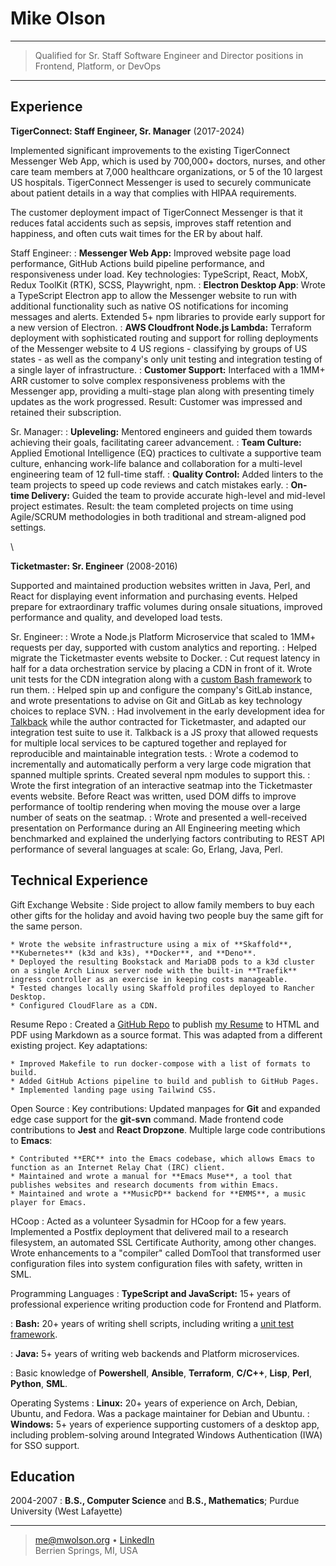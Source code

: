 Mike Olson
==========

----

>  Qualified for Sr. Staff Software Engineer and Director positions in Frontend, Platform, or DevOps

----

Experience
----------

**TigerConnect: Staff Engineer, Sr. Manager** (2017-2024)

Implemented significant improvements to the existing TigerConnect Messenger Web App, which is used by 700,000+ doctors, nurses, and other care team members at 7,000 healthcare organizations, or 5 of the 10 largest US hospitals. TigerConnect Messenger is used to securely communicate about patient details in a way that complies with HIPAA requirements.

The customer deployment impact of TigerConnect Messenger is that it reduces fatal accidents such as sepsis, improves staff retention and happiness, and often cuts wait times for the ER by about half.

Staff Engineer:
:    **Messenger Web App:** Improved website page load performance, GitHub Actions build pipeline performance, and responsiveness under load. Key technologies: TypeScript, React, MobX, Redux ToolKit (RTK), SCSS, Playwright, npm.
:    **Electron Desktop App**: Wrote a TypeScript Electron app to allow the Messenger website to run with additional functionality such as native OS notifications for incoming messages and alerts. Extended 5+ npm libraries to provide early support for a new version of Electron.
:    **AWS Cloudfront Node.js Lambda:** Terraform deployment with sophisticated routing and support for rolling deployments of the Messenger website to 4 US regions - classifying by groups of US states - as well as the company's only unit testing and integration testing of a single layer of infrastructure.
:    **Customer Support:** Interfaced with a 1MM+ ARR customer to solve complex responsiveness problems with the Messenger app, providing a multi-stage plan along with presenting timely updates as the work progressed. Result: Customer was impressed and retained their subscription.

Sr. Manager:
:    **Upleveling:** Mentored engineers and guided them towards achieving their goals, facilitating career advancement.
:    **Team Culture:** Applied Emotional Intelligence (EQ) practices to cultivate a supportive team culture, enhancing work-life balance and collaboration for a multi-level engineering team of 12 full-time staff.
:    **Quality Control:** Added linters to the team projects to speed up code reviews and catch mistakes early.
:    **On-time Delivery:** Guided the team to provide accurate high-level and mid-level project estimates. Result: the team completed projects on time using Agile/SCRUM methodologies in both traditional and stream-aligned pod settings.

\

**Ticketmaster: Sr. Engineer** (2008-2016)

Supported and maintained production websites written in Java, Perl, and React for displaying event information and purchasing events. Helped prepare for extraordinary traffic volumes during onsale situations, improved performance and quality, and developed load tests.

Sr. Engineer:
:    Wrote a Node.js Platform Microservice that scaled to 1MM+ requests per day, supported with custom analytics and reporting.
:    Helped migrate the Ticketmaster events website to Docker.
:    Cut request latency in half for a data orchestration service by placing a CDN in front of it. Wrote unit tests for the CDN integration along with a [custom Bash framework](https://github.com/mwolson/barrt-sh) to run them.
:    Helped spin up and configure the company's GitLab instance, and wrote presentations to advise on Git and GitLab as key technology choices to replace SVN.
:    Had involvement in the early development idea for [Talkback](https://github.com/ijpiantanida/talkback) while the author contracted for Ticketmaster, and adapted our integration test suite to use it. Talkback is a JS proxy that allowed requests for multiple local services to be captured together and replayed for reproducible and maintainable integration tests.
:    Wrote a codemod to incrementally and automatically perform a very large code migration that spanned multiple sprints. Created several npm modules to support this.
:    Wrote the first integration of an interactive seatmap into the Ticketmaster events website. Before React was written, used DOM diffs to improve performance of tooltip rendering when moving the mouse over a large number of seats on the seatmap.
:    Wrote and presented a well-received presentation on Performance during an All Engineering meeting which benchmarked and explained the underlying factors contributing to REST API performance of several languages at scale: Go, Erlang, Java, Perl.

Technical Experience
--------------------

Gift Exchange Website
:   Side project to allow family members to buy each other gifts for the holiday and avoid having two people buy the same gift for the same person.

    * Wrote the website infrastructure using a mix of **Skaffold**, **Kubernetes** (k3d and k3s), **Docker**, and **Deno**.
    * Deployed the resulting Bookstack and MariaDB pods to a k3d cluster on a single Arch Linux server node with the built-in **Traefik** ingress controller as an exercise in keeping costs manageable.
    * Tested changes locally using Skaffold profiles deployed to Rancher Desktop.
    * Configured CloudFlare as a CDN.

Resume Repo
:   Created a [GitHub Repo](https://github.com/mwolson/resume) to publish [my Resume](https://mwolson.github.io/resume/) to HTML and PDF using Markdown as a source format. This was adapted from a different existing project. Key adaptations:

    * Improved Makefile to run docker-compose with a list of formats to build.
    * Added GitHub Actions pipeline to build and publish to GitHub Pages.
    * Implemented landing page using Tailwind CSS.

Open Source
:   Key contributions: Updated manpages for **Git** and expanded edge case support for the **git-svn** command. Made frontend code contributions to **Jest** and **React Dropzone**. Multiple large code contributions to **Emacs**:

    * Contributed **ERC** into the Emacs codebase, which allows Emacs to function as an Internet Relay Chat (IRC) client.
    * Maintained and wrote a manual for **Emacs Muse**, a tool that publishes websites and research documents from within Emacs.
    * Maintained and wrote a **MusicPD** backend for **EMMS**, a music player for Emacs.

HCoop
:   Acted as a volunteer Sysadmin for HCoop for a few years. Implemented a Postfix deployment that delivered mail to a research filesystem, an automated SSL Certificate Authority, among other changes. Wrote enhancements to a "compiler" called DomTool that transformed user configuration files into system configuration files with safety, written in SML.

Programming Languages
:   **TypeScript and JavaScript:** 15+ years of professional experience writing production code for Frontend and Platform.

:   **Bash:** 20+ years of writing shell scripts, including writing a [unit test framework](https://github.com/mwolson/barrt-sh).

:   **Java:** 5+ years of writing web backends and Platform microservices.

:   Basic knowledge of **Powershell**, **Ansible**, **Terraform**, **C/C++**, **Lisp**, **Perl**, **Python**, **SML**.

Operating Systems
:   **Linux:** 20+ years of experience on Arch, Debian, Ubuntu, and Fedora. Was a package maintainer for Debian and Ubuntu.
:   **Windows:** 5+ years of experience supporting customers of a desktop app, including problem-solving around Integrated Windows Authentication (IWA) for SSO support.

Education
---------

2004-2007
:   **B.S., Computer Science** and **B.S., Mathematics**; Purdue University (West Lafayette)

----

> <me@mwolson.org> • [LinkedIn](https://www.linkedin.com/in/mike-olson-666a083/)\
> Berrien Springs, MI, USA
